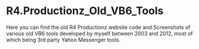 # R4.Productionz_Old_VB6_Tools
Here you can find the old R4 Productionz website code and Screenshots of various old VB6 tools developed by myself between 2003 and 2012, most of which being 3rd party Yahoo Messenger tools.
